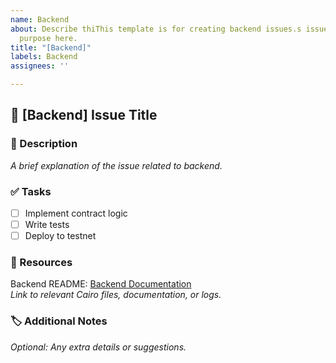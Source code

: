 ```yaml
---
name: Backend
about: Describe thiThis template is for creating backend issues.s issue template's
  purpose here.
title: "[Backend]"
labels: Backend
assignees: ''

---
```


## 📜 [Backend] Issue Title

### 📝 Description  
_A brief explanation of the issue related to backend._

### ✅ Tasks  
- [ ] Implement contract logic  
- [ ] Write tests  
- [ ] Deploy to testnet  

### 🔗 Resources  
Backend README: [Backend Documentation](https://github.com/AquaStark/Aqua-Stark-V.2/blob/main/contract/README.md)  
_Link to relevant Cairo files, documentation, or logs._

### 🏷️ Additional Notes  
_Optional: Any extra details or suggestions._
